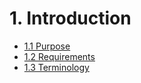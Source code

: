 # 1. Introduction

* [1.1 Purpose](purpose.md)
* [1.2 Requirements](requirements.md)
* [1.3 Terminology](terminology.md)
